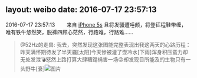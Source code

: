 layout: weibo
date: 2016-07-17 23:57:13
---
2016-07-17 23:57:13  &nbsp;&nbsp;&nbsp;&nbsp;&nbsp;&nbsp; 来自 <a href="sinaweibo://customweibosource" rel="nofollow">iPhone 5s</a>
且将发骚遭唾颜，将登征程鞋带缠，唯有铁牛悠然笑，脱裤四顾心茫然，行路难，行路难……
>  @52Hz的走兽: 我去，突然发现这张图能完整表现出我这两天的心路历程：昨天满怀期待发了半天骚[太阳]今天惨被灌了壶冷水[下雨]浑身积压蛮力却无处发泄💣怒然上路打算大肆糟蹋祸害一场😡却发现目所能及的生物只有一头野牛[衰] ​​​
>  ![图片](https://ww1.sinaimg.cn/large/8beaf773jw1f5xa93rzfcj20zk0qo11y.jpg)
